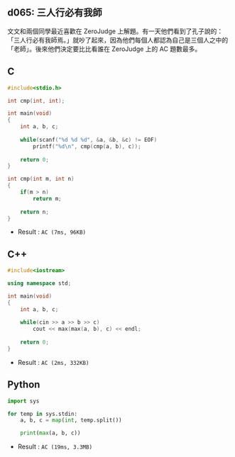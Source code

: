 ## d065: 三人行必有我師
文文和兩個同學最近喜歡在 ZeroJudge 上解題。有一天他們看到了孔子說的：「三人行必有我師焉。」就吵了起來，因為他們每個人都認為自己是三個人之中的「老師」。後來他們決定要比比看誰在 ZeroJudge 上的 AC 題數最多。

## C
```C
#include<stdio.h>

int cmp(int, int);

int main(void)
{
	int a, b, c;
	
	while(scanf("%d %d %d", &a, &b, &c) != EOF)
		printf("%d\n", cmp(cmp(a, b), c));
		
	return 0;
}

int cmp(int m, int n)
{
	if(m > n)
		return m;
	
	return n;
}
```
 * Result : `AC (7ms, 96KB)`

## C++
```C++
#include<iostream>

using namespace std;

int main(void)
{
	int a, b, c;
	
	while(cin >> a >> b >> c)
		cout << max(max(a, b), c) << endl;
	
	return 0;	
} 
```
 * Result : `AC (2ms, 332KB)`

## Python
```python
import sys

for temp in sys.stdin:
    a, b, c = map(int, temp.split())

    print(max(a, b, c))
```
 * Result : `AC (19ms, 3.3MB)`
